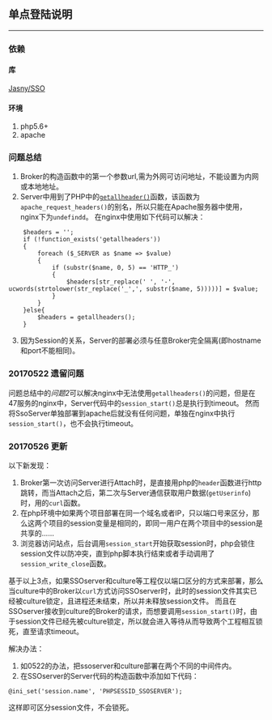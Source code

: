 ## 单点登陆说明
---
### 依赖 
#### 库
[Jasny/SSO](https://github.com/jasny/sso)
#### 环境
1. php5.6+
2. apache

### 问题总结
1. Broker的构造函数中的第一个参数url,需为外网可访问地址，不能设置为内网或本地地址。
2. Server中用到了PHP中的[`getallheader()`](http://php.net/manual/zh/function.getallheaders.php)函数，该函数为`apache_request_headers()`的别名，所以只能在Apache服务器中使用，nginx下为`undefindd`。
在nginx中使用如下代码可以解决：
```
    $headers = ''; 
    if (!function_exists('getallheaders')) 
    { 
        foreach ($_SERVER as $name => $value) 
        { 
            if (substr($name, 0, 5) == 'HTTP_') 
            { 
                $headers[str_replace(' ', '-', ucwords(strtolower(str_replace('_',', substr($name, 5)))))] = $value; 
            } 
        } 
    }else{
        $headers = getallheaders();
    }
```
3. 因为Session的关系，Server的部署必须与任意Broker完全隔离(即hostname和port不能相同)。

### 20170522 遗留问题
问题总结中的*问题2*可以解决nginx中无法使用`getallheaders()`的问题，但是在47服务的nginx中，Server代码中的`session_start()`总是执行到timeout。
然而将SsoServer单独部署到apache后就没有任何问题，单独在nginx中执行`session_start()`，也不会执行timeout。

### 20170526 更新
以下新发现：
1. Broker第一次访问Server进行Attach时，是直接用php的`header`函数进行http跳转，而当Attach之后，第二次与Server通信获取用户数据(`getUserinfo`)时，用的`curl`函数。
2. 在php环境中如果两个项目部署在同一个域名或者IP，只以端口号来区分，那么这两个项目的session变量是相同的，即同一用户在两个项目中的session是共享的......
3. 浏览器访问站点，后台调用`session_start`开始获取session时，php会锁住session文件以防冲突，直到php脚本执行结束或者手动调用了`session_write_close`函数。

基于以上3点，如果SSOserver和culture等工程仅以端口区分的方式来部署，那么当culture中的Broker以`curl`方式访问SSOserver时，此时的session文件其实已经被culture锁定，且进程还未结束，所以并未释放session文件。
而且在SSOserver接收到culture的Broker的请求，而想要调用`session_start()`时，由于session文件已经先被culture锁定，所以就会进入等待从而导致两个工程相互锁死，直至请求timeout。

解决办法：
1. 如0522的办法，把ssoserver和culture部署在两个不同的中间件内。
2. 在SSOserver的Server代码的构造函数中添加如下代码：
```
@ini_set('session.name', 'PHPSESSID_SSOSERVER');
```
这样即可区分session文件，不会锁死。